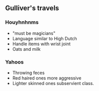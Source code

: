 ## Gulliver's travels

### Houyhnhnms

* "must be magicians"
* Language similar to High Dutch
* Handle items with wrist joint
* Oats and milk

### Yahoos

* Throwing feces
* Red haired ones more aggressive
* Lighter skinned ones subservient class.


